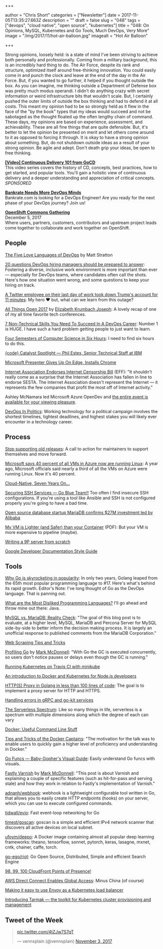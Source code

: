+++

author = "Chris Short"
categories = ["Newsletter"]
date = 2017-11-05T13:35:27.663Z
description = ""
draft = false
slug = "048"
tags = ["devops", "cloud native", "open source", "kubernetes"]
title = "048: On Opinions, MySQL, Kubernetes and Go Tools, Much DevOps, Very More"
image = "/img/2017/11/hot-air-balloon.jpg"
imagealt = "Hot Air Balloon"

+++

Strong opinions, loosely held: is a state of mind I've been striving to achieve both personally and professionally. Coming from a military background, this is an incredibly hard thing to do. The Air Force, despite its rank and structure, optimized itself around free-thinking innovation. You could easily come in and punch the clock and leave at the end of the day in the Air Force. But, if you wanted to go further, it helped if you thought outside the box. As you can imagine, me thinking outside a Department of Defense box was pretty much modus operandi. I didn't do anything crazy with secret information or weird infrastructure bits that wouldn't scale. But, I certainly pushed the outer limits of outside the box thinking and had to defend it at all costs. This meant my opinion had to be so strongly held as it flew in the face of the "by the book" types that my ideas would succeed and not be sabotaged as the thought floated up the often lengthy chain of command. These days, my opinions are based on experience, assessment, and achievability. These are all fine things that are quite defensible. But, it's better to let the opinion be presented on merit and let others come around to it as opposed to forcing it through. It is okay to have a strong opinion about something. But, do not shutdown outside ideas as a result of your strong opinion. Be agile and adept. Don't death grip your ideas, be open to free thinking.

[**[Video] Continuous Delivery 101 from GoCD**](https://www.gocd.org/2017/07/13/introduction-continuous-delivery-101/?utm_campaign=CD_101_video&utm_medium=email&utm_source=devopsish&utm_content=cd_101_video&utm_term=)  
This video series covers the history of CD, concepts, best practices, how to get started, and popular tools. You'll gain a holistic view of continuous delivery and a deeper understanding and appreciation of critical concepts. *SPONSORED*

[**Bankrate Needs More DevOps Minds**](http://app.jobvite.com/m?3W7Q7jwO)  
Bankrate.com is looking for a DevOps Engineer! Are you ready for the next phase of your DevOps journey? Join us!

[**OpenShift Commons Gathering**](http://openshiftgathering.com/openshiftgathering/austin)  
December 5, 2017  
Where users, partners, customers, contributors and upstream project leads come together to collaborate and work together on OpenShift.

## People

[The Five Love Languages of DevOps](https://medium.com/@mattstratton/the-five-love-languages-of-devops-77606263c910) by Matt Stratton

[20 questions DevOps hiring managers should be prepared to answer](https://opensource.com/article/17/11/inclusive-workforce-takes-work): Fostering a diverse, inclusive work environment is more important than ever — especially for DevOps teams, where candidates often call the shots. Here's how one situation went wrong, and some questions to keep your hiring on track.

[A Twitter employee on their last day of work took down Trump's account for 11 minutes](http://www.businessinsider.com/trumps-twitter-account-gone-disappeared-2017-11): My hero ❤️ but, what can we learn from this outage?

[All Things Open 2017](http://princessleia.com/journal/2017/11/all-things-open-2017/) by [Elizabeth Krumbach Joseph](http://princessleia.com/): A lovely recap of one of my all time favorite tech conferences.

[7 Non-Technical Skills You Need To Succeed In A DevOps Career](https://www.forbes.com/sites/laurencebradford/2017/10/30/7-non-technical-skills-you-need-to-succeed-in-a-devops-career/#594f9026f49e): Number 1 is HUGE. I have such a hard problem getting people to just want to learn.

[Four Semesters of Computer Science in Six Hours](https://btholt.github.io/four-semesters-of-cs/): I need to find six hours to do this.

[{code} Catalyst Spotlight — Phil Estes, Senior Technical Staff at IBM](https://youtu.be/atsNztKmjsk)

[Microsoft Presenter Gives Up On Edge, Installs Chrome](https://www.gizmodo.com.au/2017/10/microsoft-presenter-gives-up-on-edge-installs-chrome/)

[Internet Association Endorses Internet Censorship Bill](https://www.eff.org/deeplinks/2017/11/internet-association-endorses-internet-censorship-bill) (EFF): "It shouldn't really come as a surprise that the Internet Association has fallen in line to endorse SESTA. The Internet Association doesn't represent the Internet — it represents the few companies that profit the most off of Internet activity."

Ashley McNamara led Microsoft Azure OpenDev and [the entire event is available for your viewing pleasure](https://azure.microsoft.com/en-us/opendev/).

[DevOps In Politics](https://www.devopsdays.org/events/2017-seattle/program/nell-shamrell-harrington/): Working technology for a political campaign involves the shortest timelines, tightest deadlines, and highest stakes you will likely ever encounter in a technology career.

## Process

[Stop supporting old releases](https://medium.com/@mikeal/stop-supporting-old-releases-70cfa0e04b0c): A call to action for maintainers to support themselves and move forward.

[Microsoft says 40 percent of all VMs in Azure now are running Linux](http://www.zdnet.com/article/microsoft-says-40-percent-of-all-vms-in-azure-now-are-running-linux/): A year ago, Microsoft officials said nearly a third of all the VMs on Azure were running Linux. Now it's 40 percent.

[Cloud-Native, Seven Years On...](https://thenewstack.io/cloud-native-seven-years/)

[Securing SSH Services — Go Blue Team!!](https://isc.sans.edu/forums/diary/Securing+SSH+Services+Go+Blue+Team/22992/) Too often I find insecure SSH configurations. If you're using a tool like Ansible and SSH is not configured properly you're going to have a bad time.

[Open source database startup MariaDB confirms $27M investment led by Alibaba](https://techcrunch.com/2017/11/02/mariadb-confirms-27m-investment-led-by-alibaba/)

[My VM is Lighter (and Safer) than your Container](http://cnp.neclab.eu/projects/lightvm/lightvm.pdf) (PDF): But your VM is more expensive to pipeline (maybe).

[Writing a 9P server from scratch](https://blog.aqwari.net/9p/)

[Google Developer Documentation Style Guide](https://developers.google.com/style/)

<script async src="//pagead2.googlesyndication.com/pagead/js/adsbygoogle.js"></script>
<!-- devopsish.com Responsive -->
<ins class="adsbygoogle"
     style="display:block"
     data-ad-client="ca-pub-8972983586873269"
     data-ad-slot="4977359089"
     data-ad-format="auto"></ins>
<script>
(adsbygoogle = window.adsbygoogle || []).push({});
</script>

## Tools

[Why Go is skyrocketing in popularity](https://opensource.com/article/17/11/why-go-grows): In only two years, Golang leaped from the 65th most popular programming language to #17. Here's what's behind its rapid growth. Editor's Note: I've long thought of Go as the DevOps language. That is panning out.

[What are the Most Disliked Programming Languages?](https://stackoverflow.blog/2017/10/31/disliked-programming-languages/) I'll go ahead and throw mine out there: Java.

[MySQL vs. MariaDB: Reality Check](https://www.percona.com/blog/2017/11/02/mysql-vs-mariadb-reality-check/): "The goal of this blog post is to evaluate, at a higher level, MySQL, MariaDB and Percona Server for MySQL side-by-side to better inform the decision making process. It is largely an unofficial response to published comments from the MariaDB Corporation."

[Web Scraping Tips and Tricks](http://go-colly.org/articles/scraping_tips/)

[Profiling Go](http://www.integralist.co.uk/posts/profiling-go/) by [Mark McDonnell](http://www.integralist.co.uk/): "With Go the GC is executed concurrently, so users don't notice pauses or delays even though the GC is running."

[Running Kubernetes on Travis CI with minikube](https://blog.travis-ci.com/2017-10-26-running-kubernetes-on-travis-ci-with-minikube)

[An introduction to Docker and Kubernetes for Node.js developers](https://speakerdeck.com/georgecrawford/an-introduction-to-docker-and-kubernetes-for-node-dot-js-developers)

[HTTP(S) Proxy in Golang in less than 100 lines of code](https://medium.com/@mlowicki/http-s-proxy-in-golang-in-less-than-100-lines-of-code-6a51c2f2c38c): The goal is to implement a proxy server for HTTP and HTTPS.

[Handling errors in gRPC and go-kit services](https://hackernoon.com/handling-errors-in-golang-grpc-and-go-kit-services-d0fa0a112449)

[The Serverless Spectrum](https://read.acloud.guru/the-serverless-spectrum-147b02cb2292): Like so many things in life, serverless is a spectrum with multiple dimensions along which the degree of each can vary

[Docker: Useful Command Line Stuff](http://www.revsys.com/tidbits/docker-useful-command-line-stuff/)

[Tips and Tricks of the Docker Captains](https://blog.docker.com/2017/11/tips-tricks-docker-captains/): "The motivation for the talk was to enable users to quickly gain a higher level of proficiency and understanding in Docker."

[Go Funcs — Baby-Gopher's Visual Guide](https://blog.learngoprogramming.com/golang-funcs-params-named-result-values-types-pass-by-value-67f4374d9c0a): Easily understand Go funcs with visuals.

[Fastly Varnish](http://www.integralist.co.uk/posts/fastly-varnish/) by [Mark McDonnell](http://www.integralist.co.uk/): "This post is about Varnish and explaining a couple of specific features (such as hit-for-pass and serving stale) and how they work in relation to Fastly's implementation of Varnish."

[adnanh/webhook](https://github.com/adnanh/webhook): webhook is a lightweight configurable tool written in Go, that allows you to easily create HTTP endpoints (hooks) on your server, which you can use to execute configured commands.

[tidwall/evio](https://github.com/tidwall/evio): Fast event-loop networking for Go

[timest/goscan](https://github.com/timest/goscan): goscan is a simple and efficient IPv4 network scanner that discovers all active devices on local subnet.

[ufoym/deepo](https://github.com/ufoym/deepo): A Docker image containing almost all popular deep learning frameworks: theano, tensorflow, sonnet, pytorch, keras, lasagne, mxnet, cntk, chainer, caffe, torch.

[go-ego/riot](https://github.com/go-ego/riot): Go Open Source, Distributed, Simple and efficient Search Engine

[98, 99, 100 CloudFront Points of Presence!](https://aws.amazon.com/blogs/aws/98-99-100-cloudfront-points-of-presence/)

[AWS Direct Connect Enables Global Access](https://aws.amazon.com/about-aws/whats-new/2017/11/aws-direct-connect-enables-global-access/): Minus China (of course)

[Making it easy to use Envoy as a Kubernetes load balancer](https://blog.heptio.com/making-it-easy-to-use-envoy-as-a-kubernetes-load-balancer-dde82959f171)

[Introducing Tarmak — the toolkit for Kubernetes cluster provisioning and management](https://blog.jetstack.io/blog/introducing-tarmak/)

## Tweet of the Week

<blockquote class="twitter-tweet" data-lang="en"><p lang="und" dir="ltr"><a href="https://t.co/4tZJw7S7qT">pic.twitter.com/4tZJw7S7qT</a></p>&mdash; vennsplain (@vennsplain) <a href="https://twitter.com/vennsplain/status/926431612606275584?ref_src=twsrc%5Etfw">November 3, 2017</a></blockquote>
<script async src="https://platform.twitter.com/widgets.js" charset="utf-8"></script>